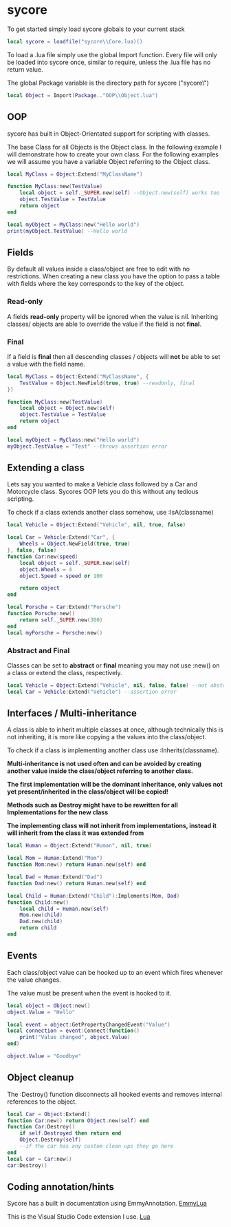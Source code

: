 # sycore

To get started simply load sycore globals to your current stack

```lua
local sycore = loadfile("sycore\\Core.lua)()
```

To load a .lua file simply use the global Import function. 
Every file will only be loaded into sycore once, similar to require, unless the .lua file has no return value.

The global Package variable is the directory path for sycore ("sycore\\")

```lua
local Object = Import(Package.."OOP\\Object.lua")
```

## OOP
sycore has built in Object-Orientated support for scripting with classes.

The base Class for all Objects is the Object class. In the following example I will demonstrate how to create your own class.
For the following examples we will assume you have a variable Object referring to the Object class.

```lua
local MyClass = Object:Extend("MyClassName")

function MyClass:new(TestValue)
    local object = self._SUPER.new(self) --Object.new(self) works too
    object.TestValue = TestValue
    return object
end

local myObject = MyClass:new("Hello world")
print(myObject.TestValue) --Hello world
```

## Fields
By default all values inside a class/object are free to edit with no restrictions. When creating a new class you have the option to pass a table with  fields where the key corresponds to the key of the object.

### Read-only

A fields **read-only** property will be ignored when the value is nil. Inheriting classes/ objects are able to override the value if the field is not **final**.

### Final


If a field is **final** then all descending classes / objects will **not** be able to set a value with the field name.

```lua
local MyClass = Object:Extend("MyClassName", {
    TestValue = Object.NewField(true, true) --readonly, final
})

function MyClass:new(TestValue)
    local object = Object.new(self)
    object.TestValue = TestValue
    return object
end

local myObject = MyClass:new("Hello world")
myObject.TestValue = "Test" --throws assertion error
```

## Extending a class

Lets say you wanted to make a Vehicle class followed by a Car and Motorcycle class. Sycores OOP lets you do this without any tedious scripting.

To check if a class extends another class somehow, use :IsA(classname)

```lua
local Vehicle = Object:Extend("Vehicle", nil, true, false)

local Car = Vehicle:Extend("Car", {
    Wheels = Object.NewField(true, true)
}, false, false)
function Car:new(speed)
    local object = self._SUPER.new(self)
    object.Wheels = 4
    object.Speed = speed or 100

    return object
end

local Porsche = Car:Extend("Porsche")
function Porsche:new()
    return self._SUPER.new(300)
end
local myPorsche = Porsche:new()
```

### Abstract and Final

Classes can be set to **abstract** or **final** meaning you may not use :new() on a class or extend the class, respectively.

```lua
local Vehicle = Object:Extend("Vehicle", nil, false, false) --not abstract, not final
local Car = Vehicle:Extend("Vehicle") --assertion error
```
## Interfaces / Multi-inheritance
A class is able to inherit multiple classes at once, although technically this is not inheriting, it is more like copying a the values into the class/object.

To check if a class is implementing another class use :Inherits(classname).

**Multi-inheritance is not used often and can be avoided by creating another value  inside the class/object referring to another class.**

**The first implementation will be the dominant inheritance, only values not yet present/inherited in the class/object will be copied!**

**Methods such as Destroy might have to be rewritten for all Implementations for the new class**

**The implementing class will not inherit from implementations, instead it will inherit from the class it was extended from**

```lua
local Human = Object:Extend("Human", nil, true)

local Mom = Human:Extend("Mom")
function Mom:new() return Human.new(self) end

local Dad = Human:Extend("Dad")
function Dad:new() return Human.new(self) end

local Child = Human:Extend("Child"):Implements(Mom, Dad)
function Child:new()
    local child = Human.new(self)
    Mom.new(child)
    Dad.new(child)
    return child
end
```

## Events
Each class/object value can be hooked up to an event which fires whenever the value changes.

The value must be present when the event is hooked to it.

```lua
local object = Object:new()
object.Value = "Hello"

local event = object:GetPropertyChangedEvent("Value")
local connection = event:Connect(function()
    print("Value changed", object.Value)
end)

object.Value = "Goodbye"
```

## Object cleanup

The :Destroy() function disconnects all hooked events and removes internal references to the object.

```lua
local Car = Object:Extend()
function Car:new() return Object.new(self) end
function Car:Destroy()
    if self.Destroyed then return end
    Object.Destroy(self)
    --if the car has any custom clean ups they go here
end
local car = Car:new()
car:Destroy()
```

## Coding annotation/hints
Sycore has a built in documentation using EmmyAnnotation.
[EmmyLua](https://emmylua.github.io/)

This is the Visual Studio Code extension I use.
[Lua](https://marketplace.visualstudio.com/items?itemName=sumneko.lua)
